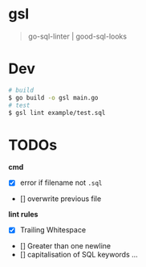 # gsl
> go-sql-linter | good-sql-looks

# Dev
```bash
# build
$ go build -o gsl main.go
# test
$ gsl lint example/test.sql
```

# TODOs
**cmd**
- [x] error if filename not `.sql`
- [] overwrite previous file

**lint rules**

- [x] Trailing Whitespace
- [] Greater than one newline
- [] capitalisation of SQL keywords
...
